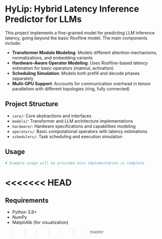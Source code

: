 # HyLip: Hybrid Latency Inference Predictor for LLMs

This project implements a fine-grained model for predicting LLM inference latency, going beyond the basic Roofline model. The main components include:

- **Transformer Module Modeling**: Models different attention mechanisms, normalizations, and embedding variants
- **Hardware-Aware Operator Modeling**: Uses Roofline-based latency estimation for basic operators (matmul, activation)
- **Scheduling Simulation**: Models both prefill and decode phases separately
- **Multi-GPU Support**: Accounts for communication overhead in tensor parallelism with different topologies (ring, fully connected)

## Project Structure

- `core/`: Core abstractions and interfaces
- `models/`: Transformer and LLM architecture implementations
- `hardware/`: Hardware specifications and capabilities modeling
- `operators/`: Basic computational operators with latency estimations
- `schedulers/`: Task scheduling and execution simulation

## Usage

```python
# Example usage will be provided once implementation is complete
```

<<<<<<< HEAD
=======
## Requirements

- Python 3.8+
- NumPy
- Matplotlib (for visualization) 
>>>>>>> master
